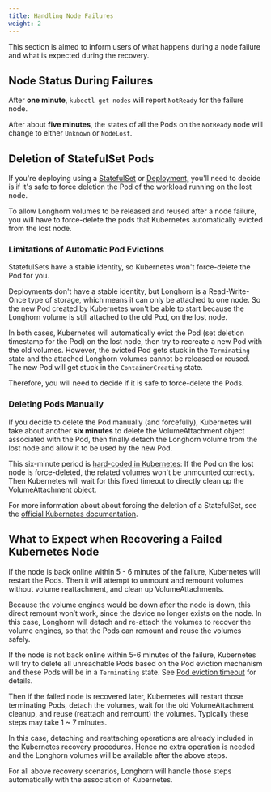 ```yaml
---
title: Handling Node Failures
weight: 2
---
```


This section is aimed to inform users of what happens during a node failure and what is expected during the recovery.

## Node Status During Failures

After **one minute**, `kubectl get nodes` will report `NotReady` for the failure node.

After about **five minutes**, the states of all the Pods on the `NotReady` node will change to either `Unknown` or `NodeLost`.

## Deletion of StatefulSet Pods

If you're deploying using a [StatefulSet](https://kubernetes.io/docs/concepts/workloads/controllers/statefulset/) or [Deployment,](https://kubernetes.io/docs/concepts/workloads/controllers/deployment/) you'll need to decide is if it's safe to force deletion the Pod of the workload running on the lost node.

To allow Longhorn volumes to be released and reused after a node failure, you will have to force-delete the pods that Kubernetes automatically evicted from the lost node.

### Limitations of Automatic Pod Evictions

StatefulSets have a stable identity, so Kubernetes won't force-delete the Pod for you.

Deployments don't have a stable identity, but Longhorn is a Read-Write-Once type of storage, which means it can only be attached to one node. So the new Pod created by Kubernetes won't be able to start because the Longhorn volume is still attached to the old Pod, on the lost node.

In both cases, Kubernetes will automatically evict the Pod (set deletion timestamp for the Pod) on the lost node, then try to recreate a new Pod with the old volumes. However, the evicted Pod gets stuck in the `Terminating` state and the attached Longhorn volumes cannot be released or reused. The new Pod will get stuck in the `ContainerCreating` state. 

Therefore, you will need to decide if it is safe to force-delete the Pods. 

### Deleting Pods Manually

If you decide to delete the Pod manually (and forcefully), Kubernetes will take about another **six minutes** to delete the VolumeAttachment object associated with the Pod, then finally detach the Longhorn volume from the lost node and allow it to be used by the new Pod.

This six-minute period is [hard-coded in Kubernetes](https://github.com/kubernetes/kubernetes/blob/5e31799701123c50025567b8534e1a62dbc0e9f6/pkg/controller/volume/attachdetach/attach_detach_controller.go#L95): If the Pod on the lost node is force-deleted, the related volumes won't be unmounted correctly. Then Kubernetes will wait for this fixed timeout to directly clean up the VolumeAttachment object.

For more information about about forcing the deletion of a StatefulSet, see the [official Kubernetes documentation](https://kubernetes.io/docs/tasks/run-application/force-delete-stateful-set-pod/).

## What to Expect when Recovering a Failed Kubernetes Node

If the node is back online within 5 - 6 minutes of the failure, Kubernetes will restart the Pods. Then it will attempt to unmount and remount volumes without volume reattachment, and clean up VolumeAttachments.

Because the volume engines would be down after the node is down, this direct remount won’t work, since the device no longer exists on the node. In this case, Longhorn will detach and re-attach the volumes to recover the volume engines, so that the Pods can remount and reuse the volumes safely. 

If the node is not back online within 5-6 minutes of the failure, Kubernetes will try to delete all unreachable Pods based on the Pod eviction mechanism and these Pods will be in a `Terminating` state. See [Pod eviction timeout](https://kubernetes.io/docs/concepts/architecture/nodes/#condition) for details. 

Then if the failed node is recovered later, Kubernetes will restart those terminating Pods, detach the volumes, wait for the old VolumeAttachment cleanup, and reuse (reattach and remount) the volumes. Typically these steps may take 1 ~ 7 minutes.

In this case, detaching and reattaching operations are already included in the Kubernetes recovery procedures. Hence no extra operation is needed and the Longhorn volumes will be available after the above steps. 

For all above recovery scenarios, Longhorn will handle those steps automatically with the association of Kubernetes.